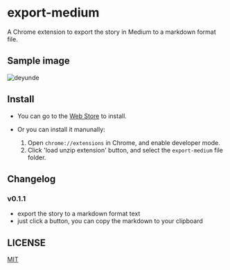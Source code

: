# export-medium
A Chrome extension to export the story in Medium to a markdown format file.

## Sample image

![deyunde](https://user-images.githubusercontent.com/12164075/26960726-fc486212-4d0b-11e7-9f59-1cb738db9e4e.gif)

## Install
* You can go to the [Web Store](https://chrome.google.com/webstore/detail/export-to-markdown/dodkihcbgpjblncjahodbnlgkkflliim?utm_source=chrome-ntp-icon&authuser=1) to install.
* Or you can install it manunally:

  1. Open `chrome://extensions` in Chrome, and enable developer mode.
  2. Click 'load unzip extension' button, and select the `export-medium` file folder.

## Changelog

### v0.1.1
* export the story to a markdown format text
* just click a button, you can copy the markdown to your clipboard

## LICENSE

[MIT](https://github.com/neal1991/export-medium/blob/master/LICENSE)
